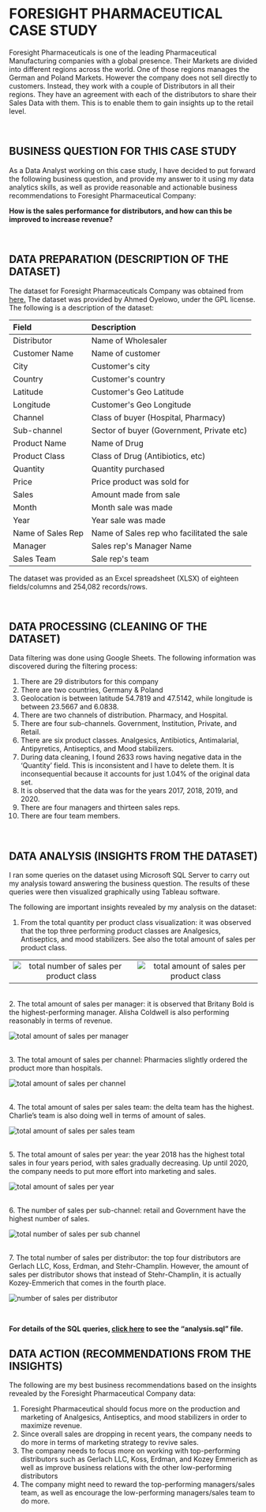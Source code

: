 # FORESIGHT PHARMACEUTICAL CASE STUDY

Foresight Pharmaceuticals is one of the leading Pharmaceutical Manufacturing companies with a global presence.
Their Markets are divided into different regions across the world. One of those regions manages the German and Poland Markets.
However the company does not sell directly to customers. Instead, they work with a couple of Distributors in all their regions.
They have an agreement with each of the distributors to share their Sales Data with them. This is to enable them to gain insights up to the retail level.

<br>

## BUSINESS QUESTION FOR THIS CASE STUDY

As a Data Analyst working on this case study, I have decided to put forward the following business question, and provide my answer to it using my data analytics skills, as well as provide reasonable and actionable business recommendations to Foresight Pharmaceutical Company:

**How is the sales performance for distributors, and how can this be improved to increase revenue?**

<br>

## DATA PREPARATION (DESCRIPTION OF THE DATASET)

The dataset for Foresight Pharmaceuticals Company was obtained from [here.](https://foresightbi.com.ng/practice-data/3-datasets-for-your-portfolio/)
The dataset was provided by Ahmed Oyelowo, under the GPL license.
The following is a description of the dataset:

|Field|Description|
|:----|:----|
|Distributor|Name of Wholesaler|
|Customer Name|Name of customer|
|City|Customer's city|
|Country|Customer's country|
|Latitude|Customer's Geo Latitude|
|Longitude|Customer's Geo Longitude|
|Channel|Class of buyer (Hospital, Pharmacy)|
|Sub-channel|Sector of buyer (Government, Private etc)|
|Product Name|Name of Drug|
|Product Class|Class of Drug (Antibiotics, etc)|
|Quantity|Quantity purchased|
|Price|Price product was sold for|
|Sales|Amount made from sale|
|Month|Month sale was made|
|Year|Year sale was made|
|Name of Sales Rep|Name of Sales rep who facilitated the sale|
|Manager|Sales rep's Manager Name|
|Sales Team|Sale rep's team|

The dataset was provided as an Excel spreadsheet (XLSX) of eighteen fields/columns and 254,082 records/rows.

<br>

## DATA PROCESSING (CLEANING OF THE DATASET)

Data filtering was done using Google Sheets. The following information was discovered during the filtering process: 

1)	There are 29 distributors for this company 
2)	There are two countries, Germany & Poland 
3)	Geolocation is between latitude 54.7819 and 47.5142, while longitude is between 23.5667 and 6.0838.
4)	There are two channels of distribution. Pharmacy, and Hospital.
5)	There are four sub-channels. Government, Institution, Private, and Retail.
6)	There are six product classes. Analgesics, Antibiotics, Antimalarial, Antipyretics, Antiseptics, and Mood stabilizers.
7)	During data cleaning, I found 2633 rows having negative data in the ‘Quantity’ field. This is inconsistent and I have to delete them. It is inconsequential because it accounts for just 1.04% of the original data set. 
8)	It is observed that the data was for the years 2017, 2018, 2019, and 2020.
9)	There are four managers and thirteen sales reps.
10)	There are four team members.

<br>

## DATA ANALYSIS (INSIGHTS FROM THE DATASET)

I ran some queries on the dataset using Microsoft SQL Server to carry out my analysis toward answering the business question. The results of these queries were then visualized graphically using Tableau software.

The following are important insights revealed by my analysis on the dataset:

1.	From the total quantity per product class visualization: it was observed that the top three performing product classes are Analgesics, Antiseptics, and mood stabilizers. See also the total amount of sales per product class.

 |  |  |
 |:-----------:|:------------:|
 |![total number of sales per product class](charts/total-no-of-sales-per-product-class.png)|![total amount of sales per product class](charts/total-amount-of-sales-per-product-class.png-product-class.png)

<br>
2.	The total amount of sales per manager: it is observed that Britany Bold is the highest-performing manager. Alisha Coldwell is also performing reasonably in terms of revenue.

![total amount of sales per manager](charts/total-amt-of-sales-per-manager.png)

<br>
3.	The total amount of sales per channel: Pharmacies slightly ordered the product more than hospitals. 

![total amount of sales per channel](charts/total-amt-of-sales-per-channel.png)

<br>
4.	The total amount of sales per sales team: the delta team has the highest. Charlie’s team is also doing well in terms of amount of sales.

![total amount of sales per sales team](charts/total-amt-of-sales-per-sales-team.png)

<br>
5.	The total amount of sales per year: the year 2018 has the highest total sales in four years period, with sales gradually decreasing. Up until 2020, the company needs to put more effort into marketing and sales. 
 
![total amount of sales per year](charts/total-amount-of-sales-per-year.png)

<br>
6.	The number of sales per sub-channel: retail and Government have the highest number of sales. 

![total number of sales per sub channel](charts/total-no-of-sales-per-sub-channel.png)
 
<br>
7.	The total number of sales per distributor: the top four distributors are Gerlach LLC, Koss, Erdman, and Stehr-Champlin. However, the amount of sales per distributor shows that instead of Stehr-Champlin, it is actually Kozey-Emmerich that comes in the fourth place.

![number of sales per distributor](charts/no-of-sales-per-distributor.png)


<br>

**For details of the SQL queries, [click here](code/analysis.sql) to see the “analysis.sql” file.**


## DATA ACTION (RECOMMENDATIONS FROM THE INSIGHTS)

The following are my best business recommendations based on the insights revealed by the Foresight Pharmaceutical Company data:

1)	Foresight Pharmaceutical should focus more on the production and marketing of Analgesics, Antiseptics, and mood stabilizers in order to maximize revenue. 
2)	Since overall sales are dropping in recent years, the company needs to do more in terms of marketing strategy to revive sales.
3)	The company needs to focus more on working with top-performing distributors such as Gerlach LLC, Koss, Erdman, and Kozey Emmerich as well as improve business relations with the other low-performing distributors 
4)	The company might need to reward the top-performing managers/sales team, as well as encourage the low-performing managers/sales team to do more.
